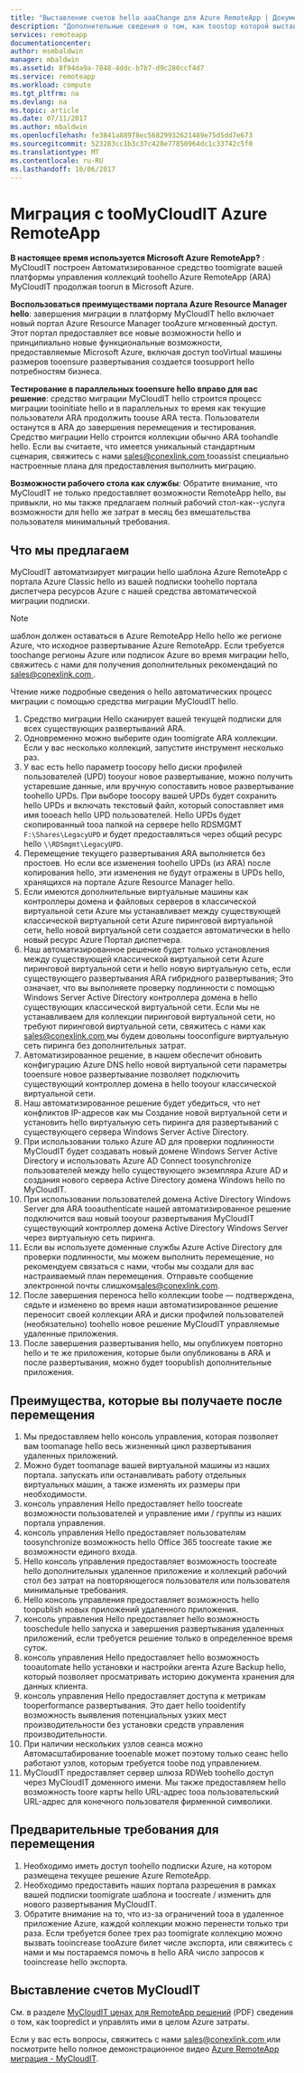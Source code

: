 ```yaml
---
title: "Выставление счетов hello aaaChange для Azure RemoteApp | Документы Microsoft"
description: "Дополнительные сведения о том, как toostop которой выставляются счета за Azure RemoteApp."
services: remoteapp
documentationcenter: 
author: msmbaldwin
manager: mbaldwin
ms.assetid: 8f94da9a-7848-4ddc-b7b7-d9c280ccf4d7
ms.service: remoteapp
ms.workload: compute
ms.tgt_pltfrm: na
ms.devlang: na
ms.topic: article
ms.date: 07/11/2017
ms.author: mbaldwin
ms.openlocfilehash: fe3841a88978ec56829932621489e75d5dd7e673
ms.sourcegitcommit: 523283cc1b3c37c428e77850964dc1c33742c5f0
ms.translationtype: MT
ms.contentlocale: ru-RU
ms.lasthandoff: 10/06/2017
---
```

# <a name="migrate-from-azure-remoteapp-toomycloudit"></a>Миграция с tooMyCloudIT Azure RemoteApp 

**В настоящее время используется Microsoft Azure RemoteApp?** : MyCloudIT построен Автоматизированное средство toomigrate вашей платформы управления коллекций toohello Azure RemoteApp (ARA) MyCloudIT продолжая toorun в Microsoft Azure.

**Воспользоваться преимуществами портала Azure Resource Manager hello**: завершения миграции в платформу MyCloudIT hello включает новый портал Azure Resource Manager tooAzure мгновенный доступ. Этот портал предоставляет все новые возможности hello и принципиально новые функциональные возможности, предоставляемые Microsoft Azure, включая доступ tooVirtual машины размеров tooensure развертывания создается toosupport hello потребностям бизнеса.

**Тестирование в параллельных tooensure hello вправо для вас решение**: средство миграции MyCloudIT hello строится процесс миграции tooinitiate hello и в параллельных то время как текущие пользователи ARA продолжить toouse ARA теста.  Пользователи останутся в ARA до завершения перемещения и тестирования.  Средство миграции Hello строится коллекции обычно ARA toohandle hello.  Если вы считаете, что имеется уникальный стандартным сценария, свяжитесь с нами [ sales@conexlink.com ](mailto:sales@conexlink.com) tooassist специально настроенные плана для предоставления выполнить миграцию.

**Возможности рабочего стола как службы**: Обратите внимание, что MyCloudIT не только предоставляет возможности RemoteApp hello, вы привыкли, но мы также предлагаем полный рабочий стол-как--услуга возможности для hello же затрат в месяц без вмешательства пользователя минимальный требования.

## <a name="what-we-will-do-for-you"></a>Что мы предлагаем

MyCloudIT автоматизирует миграции hello шаблона Azure RemoteApp с портала Azure Classic hello из вашей подписки toohello портала диспетчера ресурсов Azure с нашей средства автоматической миграции подписки.  

> [!NOTE]
> шаблон должен оставаться в Azure RemoteApp Hello hello же регионе Azure, что исходное развертывание Azure RemoteApp.  Если требуется toochange регионы Azure или подписок Azure во время миграции hello, свяжитесь с нами для получения дополнительных рекомендаций по [ sales@conexlink.com ](mailto:sales@conexlink.com).

Чтение ниже подробные сведения о hello автоматических процесс миграции с помощью средства миграции MyCloudIT hello.

1. Средство миграции Hello сканирует вашей текущей подписки для всех существующих развертываний ARA.  
2. Одновременно можно выберите один toomigrate ARA коллекции.  Если у вас несколько коллекций, запустите инструмент несколько раз.
3. У вас есть hello параметр toocopy hello диски профилей пользователей (UPD) tooyour новое развертывание, можно получить устаревшие данные, или вручную сопоставить новое развертывание toohello UPDs. При выборе toocopy вашей UPDs будет сохранить hello UPDs и включать текстовый файл, который сопоставляет имя имя tooeach hello UPD пользователей.  Hello UPDs будет скопированный tooa папкой на сервере hello RDSMGMT `F:\Shares\LegacyUPD` и будет предоставляться через общий ресурс hello `\\RDSmgmt\LegacyUPD`. 
4. Перемещение текущего развертывания ARA выполняется без простоев.  Но если все изменения toohello UPDs (из ARA) после копирования hello, эти изменения не будут отражены в UPDs hello, хранящихся на портале Azure Resource Manager hello. 
5. Если имеются дополнительные виртуальные машины как контроллеры домена и файловых серверов в классической виртуальной сети Azure мы устанавливает между существующей классической виртуальной сети Azure пиринговой виртуальной сети, hello новой виртуальной сети создается автоматически в hello новый ресурс Azure Портал диспетчера.
6. Наш автоматизированное решение будет только установления между существующей классической виртуальной сети Azure пиринговой виртуальной сети и hello новую виртуальную сеть, если существующего развертывания ARA гибридного развертывания; Это означает, что вы выполняете проверку подлинности с помощью Windows Server Active Directory контроллера домена в hello существующих классической виртуальной сети. Если мы не устанавливаем для коллекции пиринговой виртуальной сети, но требуют пиринговой виртуальной сети, свяжитесь с нами как [ sales@conexlink.com ](mailto:sales@conexlink.com) мы будем довольны tooconfigure виртуальную сеть пиринга без дополнительных затрат.
7. Автоматизированное решение, в нашем обеспечит обновить конфигурацию Azure DNS hello новой виртуальной сети параметры tooensure новое развертывание позволяет подключить существующий контроллер домена в hello tooyour классической виртуальной сети.
8. Наш автоматизированное решение будет убедиться, что нет конфликтов IP-адресов как мы Создание новой виртуальной сети и установить hello виртуальную сеть пиринга для развертываний с существующего сервера Windows Server Active Directory.
9. При использовании только Azure AD для проверки подлинности MyCloudIT будет создавать новый домене Windows Server Active Directory и использовать Azure AD Connect toosynchronize пользователей между hello существующего экземпляра Azure AD и создания нового сервера Active Directory домена Windows hello по MyCloudIT.
10. При использовании пользователей домена Active Directory Windows Server для ARA tooauthenticate нашей автоматизированное решение подключится ваш новый tooyour развертывания MyCloudIT существующий контроллер домена Active Directory Windows Server через виртуальную сеть пиринга.
11. Если вы используете доменные службы Azure Active Directory для проверки подлинности, мы можем выполнить перемещение, но рекомендуем связаться с нами, чтобы мы создали для вас настраиваемый план перемещения.  Отправьте сообщение электронной почты слишком[sales@conexlink.com](mailto:sales@conexlink.com). 
12. После завершения переноса hello коллекции toobe — подтверждена, сядьте и изменено во время наши автоматизированное решение переносит своей коллекции ARA и диски профилей пользователей (необязательно) toohello новое решение MyCloudIT управляемые удаленные приложения.
13. После завершения развертывания hello, мы опубликуем повторно hello и те же приложения, которые были опубликованы в ARA и после развертывания, можно будет toopublish дополнительные приложения.

## <a name="post-migration-benefits"></a>Преимущества, которые вы получаете после перемещения

1. Мы предоставляем hello консоль управления, которая позволяет вам toomanage hello весь жизненный цикл развертывания удаленных приложений.
2. Можно будет toomanage вашей виртуальной машины из наших портала.  запускать или останавливать работу отдельных виртуальных машин, а также изменять их размеры при необходимости.
3. консоль управления Hello предоставляет hello toocreate возможности пользователей и управление ими / группы из наших портала управления.
4. консоль управления Hello предоставляет пользователям toosynchronize возможность hello Office 365 toocreate такие же возможности единого входа.
5. Hello консоль управления предоставляет возможность toocreate hello дополнительных удаленное приложение и коллекций рабочий стол без затрат на повторяющегося пользователя или пользователя минимальные требования. 
6. Hello консоль управления предоставляет возможность hello toopublish новых приложений удаленного приложения.
7. консоль управления Hello предоставляет hello возможность tooschedule hello запуска и завершения развертывания удаленных приложений, если требуется решение только в определенное время суток.
8. консоль управления Hello предоставляет hello возможность tooautomate hello установки и настройки агента Azure Backup hello, который позволяет просматривать историю документа хранения для данных клиента.
9. консоль управления Hello предоставляет доступа к метрикам tooperformance развертывания.  Это дает hello tooidentify возможность выявления потенциальных узких мест производительности без установки средств управления производительности.
10. При наличии нескольких узлов сеанса можно Автомасштабирование tooenable может поэтому только сеанс hello работают узлов, которым требуется toobe под управлением.
11. MyCloudIT предоставляет сервер шлюза RDWeb toohello доступ через MyCloudIT доменного имени.  Мы также предоставляем hello возможность toore карты hello URL-адрес tooa пользовательский URL-адрес для конечного пользователя фирменной символики.

## <a name="prerequisites-for-migration"></a>Предварительные требования для перемещения

1. Необходимо иметь доступ toohello подписки Azure, на котором размещена текущее решение Azure RemoteApp.
2. Необходимо предоставить наших портала разрешения в рамках вашей подписки toomigrate шаблона и toocreate / изменить для нового развертывания MyCloudIT.
3. Обратите внимание на то, что из-за ограничений tooa в удаленное приложение Azure, каждой коллекции можно перенести только три раза.  Если требуется более трех раз toomigrate коллекцию можно вызвать tooincrease tooAzure билет числе экспорта, или свяжитесь с нами и мы постараемся помочь в hello ARA число запросов к tooincrease hello экспорта.

## <a name="mycloudit-billing"></a>Выставление счетов MyCloudIT

См. в разделе [MyCloudIT ценах для RemoteApp решений](https://mcitdocuments.blob.core.windows.net/terms/MyCloudIT_Pricing_Overview.pdf) (PDF) сведения о том, как toopredict и управлять ими в целом Azure затраты.

Если у вас есть вопросы, свяжитесь с нами [ sales@conexlink.com ](mailto:sales@conexlink.com) или посмотрите hello полное демонстрационное видео [Azure RemoteApp миграция - MyCloudIT](https://www.youtube.com/watch?v=YQ_1F-JeeLM&t=482s). 

